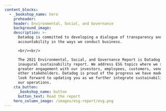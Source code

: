 ```yaml
---
content_blocks:
  - _bookshop_name: hero
    preheader:
    header: Environmental, Social, and Governance
    background_image:
    description: >-
      Datadog is committed to developing a dialogue of transparency and
      accountability in the ways we conduct business.

      <br/><br/>

      The 2021 Environmental, Social, and Governance Report is Datadog's
      inaugural sustainability report. We address ESG topics where we seek
      greater engagement with our investors, employees, customers, vendors, and
      other stakeholders. Datadog is proud of the progress we have made, and we
      look forward to updating you as we further integrate sustainability into
      our operations.
    cta_button:
      _bookshop_name: button
      button_text: Read the report
    hero_column_image: /images/esg-report/esg.png
---
```

